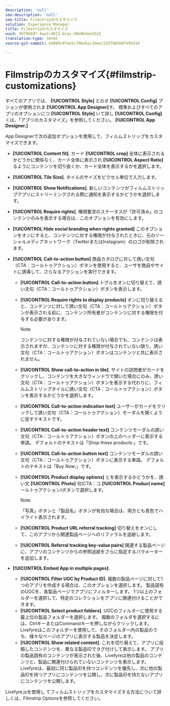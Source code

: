 ```yaml
---
description: 'null'
seo-description: 'null'
seo-title: Filmstripのカスタマイズ
solution: Experience Manager
title: Filmstripのカスタマイズ
uuid: 99f8b697-4aa3-4813-bcac-d0e0bdee252d
translation-type: tm+mt
source-git-commit: bd989c97ae5cf06a5ac3deec215f865b0fe95d16

---
```



# Filmstripのカスタマイズ{#filmstrip-customizations}

すべてのアプリでは、 **[!UICONTROL Style]** とのオ **[!UICONTROL Config]** プションが使用されま **[!UICONTROL App Designer]**&#x200B;す。 標準およびすべてのアプリのオプションにつ **[!UICONTROL Style]** いて詳し **[!UICONTROL Config]** くは、「アプリのカスタマイズ」を参照してください。 **[!UICONTROL App Designer.]**

App Designerで次の追加オプションを使用して、フィルムストリップをカスタマイズできます。

* **[!UICONTROL Content fit]**. カード **[!UICONTROL crop]** 全体に表示されるかどうかに関係なく、カード全体に表示され **[!UICONTROL Aspect Ratio]** るようにコンテンツを切り抜くか、カード全体を表示するかを選択します。
* **[!UICONTROL Tile Size]**. タイルのサイズをピクセル単位で入力します。
* **[!UICONTROL Show Notifications]**. 新しいコンテンツがフィルムストリップアプリにストリーミングされる際に通知を表示するかどうかを選択します。
* **[!UICONTROL Require rights]**. 権限要求のステータスが「許可済み」のコンテンツのみを表示する場合は、このオプションを有効にします。
* **[!UICONTROL Hide social branding when rights granted]** このオプションをオンにすると、コンテンツに対する権限が付与されたときに、元のソーシャルメディアネットワーク（TwitterまたはInstagram）のロゴが削除されます。
* **[!UICONTROL Call-to-action button]** 商品カタログに対して誘い文句（CTA：コールトゥアクション）ボタンを使用すると、ユーザを商品やサイトに誘導して、さらなるアクションを実行できます。

   * **[!UICONTROL Call-to-action button]** トグルをオンに切り替えて、誘い文句（CTA：コールトゥアクション）ボタンを表示します。
   * **[!UICONTROL Require rights to display products]** オンに切り替えると、コンテンツに対して誘い文句（CTA：コールトゥアクション）ボタンが表示される前に、コンテンツ所有者がコンテンツに対する権限を付与する必要があります。

      >[!NOTE]
      >
      >コンテンツに対する権限が付与されていない場合でも、コンテンツは表示されますが、コンテンツに対する権限が付与されていない限り、誘い文句（CTA：コールトゥアクション）ボタンはコンテンツと共に表示されません。

   * **[!UICONTROL Show call-to-action in tile]**. サイトの訪問者がカードをクリックし、コンテンツを大きなウィンドウで開いた場合にのみ、誘い文句（CTA：コールトゥアクション）ボタンを表示する代わりに、フィルムストリップタイルに誘い文句（CTA：コールトゥアクション）ボタンを表示するかどうかを選択します。
   * **[!UICONTROL Call-to-action indication text]** ユーザーがカードをクリックして誘い文句（CTA：コールトゥアクション）モーダルを開くように促すテキストです。
   * **[!UICONTROL Call-to-action header text]** コンテンツモーダルの誘い文句（CTA：コールトゥアクション）ボタンの上のヘッダーに表示する単語。 デフォルトのテキストは「Shop these products:」です。
   * **[!UICONTROL Call-to-action button text]** コンテンツモーダルの誘い文句（CTA：コールトゥアクション）ボタンに表示する単語。 デフォルトのテキストは「Buy Now:」です。
   * **[!UICONTROL Product display options]** とを表示するかどうかを、誘い文 **[!UICONTROL Photo]** 句(CTA：コ **[!UICONTROL Product name]** ールトゥアクション)ボタンで選択します。

      >[!NOTE]
      >
      >「写真」ボタンと「製品名」ボタンが有効な場合は、両方とも青色でハイライト表示されます。

   * **[!UICONTROL Product URL referral tracking]** 切り替えをオンにして、このアプリから関連製品ページへのリファラルを追跡します。
   * **[!UICONTROL Referral tracking key-value pairs]** 関連する製品ページに、アプリのコンテンツからの参照追跡をさらに指定するパラメーターを追加します。

* **[!UICONTROL Embed App in multiple pages]**.

   * **[!UICONTROL Filter UGC by Product ID]**. 複数の製品ページに対して1つのアプリを作成する場合は、このオプションを選択します。 製品固有のUGCを、各製品ページでアプリにフィルターします。 1つ以上のフォルダーを選択して、特定のコレクションをアプリに関連付けることができます。
   * **[!UICONTROL Select product folders]**. UGCのフィルターに使用する最上位の製品フォルダーを選択します。 複数のフォルダを選択するには、CtrlキーまたはCommandキーを押しながらクリックします。 Livefyreはこのフォルダーを使用して、そのフォルダー内の製品のうち、様々なページのアプリに表示する製品を決定します。
   * **[!UICONTROL Show related content]**. これを切り替えて、アプリに投稿したコンテンツを、異なる製品IDでタグ付けして表示します。 アプリの製品固有のコンテンツが表示された後、Livefyreは他の製品のコンテンツと、製品に関連付けられていないコンテンツを表示します。 Livefyreは、最初に同じ製品IDを持つコンテンツを優先し、次に他の製品IDを持つアプリにコンテンツを公開し、次に製品IDを持たないアプリにコンテンツを公開します。

Livefyre.jsを使用し [](/help/implementation/c-getting-started/c-implementation-process/c-using-livefyre.js-to-create-customize-and-use-apps-on-your-site.md) てフィルムストリップをカスタマイズする方法について詳しくは、Filmstrip Optionsを参照してください。

